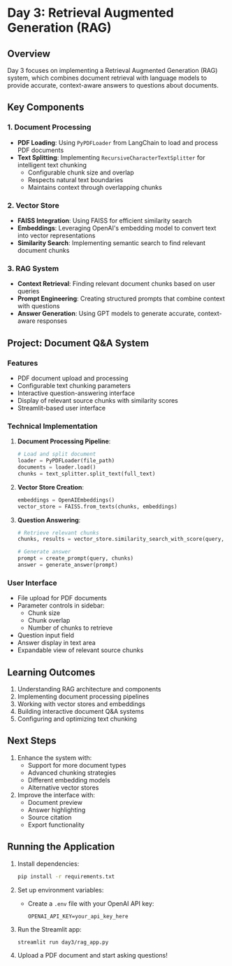 # Day 3: Retrieval Augmented Generation (RAG)

## Overview
Day 3 focuses on implementing a Retrieval Augmented Generation (RAG) system, which combines document retrieval with language models to provide accurate, context-aware answers to questions about documents.

## Key Components

### 1. Document Processing
- **PDF Loading**: Using `PyPDFLoader` from LangChain to load and process PDF documents
- **Text Splitting**: Implementing `RecursiveCharacterTextSplitter` for intelligent text chunking
  - Configurable chunk size and overlap
  - Respects natural text boundaries
  - Maintains context through overlapping chunks

### 2. Vector Store
- **FAISS Integration**: Using FAISS for efficient similarity search
- **Embeddings**: Leveraging OpenAI's embedding model to convert text into vector representations
- **Similarity Search**: Implementing semantic search to find relevant document chunks

### 3. RAG System
- **Context Retrieval**: Finding relevant document chunks based on user queries
- **Prompt Engineering**: Creating structured prompts that combine context with questions
- **Answer Generation**: Using GPT models to generate accurate, context-aware responses

## Project: Document Q&A System

### Features
- PDF document upload and processing
- Configurable text chunking parameters
- Interactive question-answering interface
- Display of relevant source chunks with similarity scores
- Streamlit-based user interface

### Technical Implementation
1. **Document Processing Pipeline**:
   ```python
   # Load and split document
   loader = PyPDFLoader(file_path)
   documents = loader.load()
   chunks = text_splitter.split_text(full_text)
   ```

2. **Vector Store Creation**:
   ```python
   embeddings = OpenAIEmbeddings()
   vector_store = FAISS.from_texts(chunks, embeddings)
   ```

3. **Question Answering**:
   ```python
   # Retrieve relevant chunks
   chunks, results = vector_store.similarity_search_with_score(query, k=3)
   
   # Generate answer
   prompt = create_prompt(query, chunks)
   answer = generate_answer(prompt)
   ```

### User Interface
- File upload for PDF documents
- Parameter controls in sidebar:
  - Chunk size
  - Chunk overlap
  - Number of chunks to retrieve
- Question input field
- Answer display in text area
- Expandable view of relevant source chunks

## Learning Outcomes
1. Understanding RAG architecture and components
2. Implementing document processing pipelines
3. Working with vector stores and embeddings
4. Building interactive document Q&A systems
5. Configuring and optimizing text chunking

## Next Steps
1. Enhance the system with:
   - Support for more document types
   - Advanced chunking strategies
   - Different embedding models
   - Alternative vector stores
2. Improve the interface with:
   - Document preview
   - Answer highlighting
   - Source citation
   - Export functionality

## Running the Application
1. Install dependencies:
   ```bash
   pip install -r requirements.txt
   ```

2. Set up environment variables:
   - Create a `.env` file with your OpenAI API key:
     ```
     OPENAI_API_KEY=your_api_key_here
     ```

3. Run the Streamlit app:
   ```bash
   streamlit run day3/rag_app.py
   ```

4. Upload a PDF document and start asking questions! 
